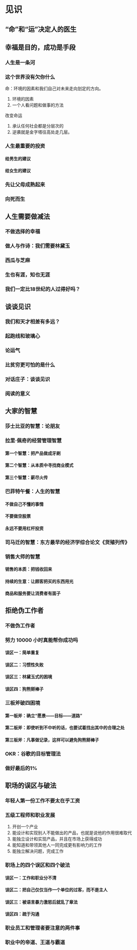 # 见识

## “命”和“运”决定人的医生

## 幸福是目的，成功是手段

### 人生是一条河

### 这个世界没有欠你什么
 命：环境的因素和我们自己对未来走向划定的方向。
 
 1. 环境的因素
 2. 一个人看问题和做事的方法

改变命运
1. 承认任何社会都是分层次的
2. 逆袭就是金字塔往高处走几层。

### 人生最重要的投资

#### 给男生的建议

#### 给女生的建议

### 先让父母成熟起来

### 向死而生

## 人生需要做减法

### 不做选择的幸福

### 做人与作诗：我们需要林黛玉
 
### 西瓜与芝麻

### 生也有涯，知也无涯

### 我们一定比18世纪的人过得好吗？

## 谈谈见识

### 我们和天才相差有多远？

### 起跑线和玻璃心

### 论运气

### 比贫穷更可怕的是什么

### 对话庄子：谈谈见识

### 阅读的意义

## 大家的智慧

### 莎士比亚的智慧：论朋友

### 拉里·佩奇的经营管理智慧

#### 第一个智慧：把产品做成牙刷

#### 第二个智慧：从本质中寻找商业模式

#### 第三个智慧：薪尽火传

### 巴菲特午餐：人生的智慧

#### 不做自己不懂的事情

#### 不要做空股票

#### 永远不要用杠杆投资

### 司马迁的智慧：东方最早的经济学综合论文《货殖列传》

### 销售大师的智慧

#### 销售的本质：把钱收回来

#### 持续的生意：让顾客把买的东西用光

#### 商品和服务要让消费者有面子

## 拒绝伪工作者

### 不做伪工作者

### 努力 10000 小时真能帮你成功吗

#### 误区一：简单重复

#### 误区二：习惯性失败

#### 误区三：林黛玉式的困境

#### 误区四：狗熊掰棒子

### 三板斧破四困境

#### 第一板斧：确立“愿景——目标——道路”

#### 第二板斧：即使听到不中听的话，也要试着找出其中的合理之处

#### 第三板斧：凡事做记录，这样可以避免狗熊掰棒子

### OKR：谷歌的目标管理法

### 做好最后的1%

## 职场的误区与破法

### 年轻人第一份工作不要太在乎工资

### 五级工程师和职业发展

1. 开创一个产业
2. 能设计和实现别人不能做出的产品，也就是说他的作用很难取代
3. 能独立设计和实现产品，并且在市场上获得成功
4. 能知道和带领其他人一同完成更有影响力的工作
5. 能独立解决问题，完成工作

### 职场上的四个误区和四个破法

#### 误区一：工作和职业分不清

#### 误区二：把自己仅仅当作一个单位的过客，而不是主人

#### 误区三：被语言暴力激怒后就乱了章法

#### 误区四：疏于沟通

### 职业员工和管理者要注意的两件事

### 职业中的帝道、王道与霸道
